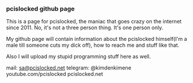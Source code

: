 ### pcislocked github page

This is a page for pcislocked, the maniac that goes crazy on the internet since 2011. No, it's not a three person thing. It's one person only.

My github page will contain information about the pcislocked himself(I'm a male till someone cuts my dick off), how to reach me and stuff like that.

Also I will upload my stupid programming stuff here as well.

mail: sa@pcislocked.net
telegram: @kimdenkimene
youtube.com/pcislocked
pcislocked.net

<!--
**pcislocked/pcislocked** is a ✨ _special_ ✨ repository because its `README.md` (this file) appears on your GitHub profile.

Here are some ideas to get you started:

- 🔭 I’m currently working on ...
- 🌱 I’m currently learning ...
- 👯 I’m looking to collaborate on ...
- 🤔 I’m looking for help with ...
- 💬 Ask me about ...
- 📫 How to reach me: ...
- 😄 Pronouns: ...
- ⚡ Fun fact: ...
-->
